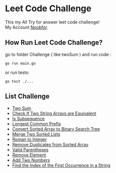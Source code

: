 # Leet Code Challenge

This my All Try for answer leet code challenge!  
My Account [Noobfor](https://leetcode.com/Noobfor/).  

## How Run Leet Code Challenge?

go to folder Challenge ( like twoSum ) and run code :

```golang
go run main.go
```

or run tests:

```golang
go test ./...
```

## List Challenge

- [Two Sum](./twoSum/README.md)
- [Check If Two String Arrays are Equivalent](./Check_If_Two_String_Arrays_are_Equivalent/README.md)
- [Is Subsequence](./Is_Subsequence/README.md)
- [Longest Common Prefix](./LongestCommonPrefix/README.md)
- [Convert Sorted Array to Binary Search Tree](./Convert_Sorted_Array_to_Binary_Search_Tree/README.md)
- [Merge Two Sorted Lists](./Merge_Two_Sorted_Lists/README.md)
- [Roman to Integer](./Roman_to_Integer/README.md)
- [Remove Duplicates from Sorted Array](./Remove_Duplicates_from_Sorted_Array/README.md)
- [Valid Parentheses](./Valid_Parentheses/README.md)
- [Remove Element](./Remove_Element/README.md)
- [Add Two Numbers](./Add_Two_Numbers/README.md)
- [Find the Index of the First Occurrence in a String](./Find_the_Index_of_the_First_Occurrence_in_a_String/README.md)
